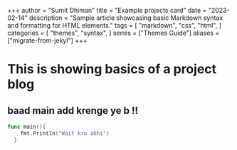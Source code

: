 +++
author = "Sumit Dhiman"
title = "Example projects card"
date = "2023-02-14"
description = "Sample article showcasing basic Markdown syntax and formatting for HTML elements."
tags = [
    "markdown",
    "css",
    "html",
]
categories = [
    "themes",
    "syntax",
]
series = ["Themes Guide"]
aliases = ["migrate-from-jekyl"]
+++


# This is showing basics of a project blog
## baad main add krenge ye b !!

```go
func main(){
    fmt.Println("Wait kro abhi")
  }
```
